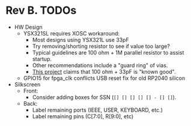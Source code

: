 # Rev B. TODOs

* HW Design
  * YSX321SL requires XOSC workaround:
    * Most designs using YSX321L use 33pF
    * Try removing/shorting resistor to see if value too large?
    * Typical guidelines are 100 ohm + 1M parallel resistor to assist startup.
    * Other recommendations include a "guard ring" of vias.
    * [This project](https://github.com/Swyter/psdaptwor/tree/master) claims that 100 ohm + 33pF is "known good".
  * GPIO15 for fpga_clk conflicts USB reset fix for old RP2040 silicon
* Silkscreen
  * Front:
    * Consider adding boxes for SSN (`[] [] [] [] [] - [] []`).
  * Back:
    * Label remaining ports (IEEE, USER, KEYBOARD, etc.)
    * Label remaining pins (C[7:0], R[9:0], etc)

